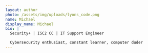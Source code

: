 ```yaml
---
layout: author
photo: /assets/img/uploads/lyons_code.png
name: Michael
display_name: Michael
bio: |
  Security+ | ISC2 CC | IT Support Engineer

  Cybersecurity enthusiast, constant learner, computer duder
---
```

